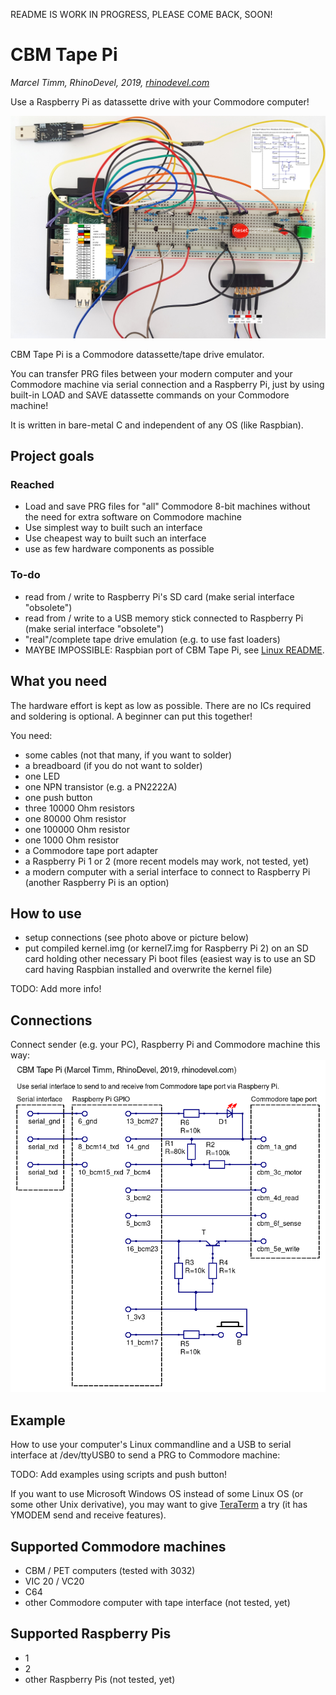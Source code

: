 README IS WORK IN PROGRESS, PLEASE COME BACK, SOON!

# CBM Tape Pi
*Marcel Timm, RhinoDevel, 2019, [rhinodevel.com](http://rhinodevel.com/)*

Use a Raspberry Pi as datassette drive with your Commodore computer!

<img src="./docs/Photo%20of%20connected%20Raspberry%20Pi%201.jpg" alt="Photo" width="800"/>

CBM Tape Pi is a Commodore datassette/tape drive emulator.

You can transfer PRG files between your modern computer and your Commodore machine via serial connection and a Raspberry Pi, just by using built-in LOAD and SAVE datassette commands on your Commodore machine!

It is written in bare-metal C and independent of any OS (like Raspbian).

## Project goals

### Reached

- Load and save PRG files for "all" Commodore 8-bit machines without the need for extra software on Commodore machine
- Use simplest way to built such an interface
- Use cheapest way to built such an interface
- use as few hardware components as possible

### To-do

- read from / write to Raspberry Pi's SD card (make serial interface "obsolete")
- read from / write to a USB memory stick connected to Raspberry Pi (make serial interface "obsolete")
- "real"/complete tape drive emulation (e.g. to use fast loaders)
- MAYBE IMPOSSIBLE: Raspbian port of CBM Tape Pi, see [Linux README](./linux/README.md).

## What you need

The hardware effort is kept as low as possible. There are no ICs required and soldering is optional. A beginner can put this together!

You need:

- some cables (not that many, if you want to solder)
- a breadboard (if you do not want to solder)
- one LED
- one NPN transistor (e.g. a PN2222A)
- one push button
- three 10000 Ohm resistors
- one 80000 Ohm resistor
- one 100000 Ohm resistor
- one 1000 Ohm resistor
- a Commodore tape port adapter
- a Raspberry Pi 1 or 2 (more recent models may work, not tested, yet)
- a modern computer with a serial interface to connect to Raspberry Pi (another Raspberry Pi is an option)

## How to use

- setup connections (see photo above or picture below)
- put compiled kernel.img (or kernel7.img for Raspberry Pi 2) on an SD card holding other necessary Pi boot files (easiest way is to use an SD card having Raspbian installed and overwrite the kernel file)

TODO: Add more info!

## Connections
Connect sender (e.g. your PC), Raspberry Pi and Commodore machine this way:
![Wiring](./docs/Serial%20to%20CBM%20tape%20via%20Raspberry%20Pi%20(Marcel%20Timm%2C%20RhinoDevel).png)

## Example

How to use your computer's Linux commandline and a USB to serial interface at /dev/ttyUSB0 to send a PRG to Commodore machine:

TODO: Add examples using scripts and push button!

If you want to use Microsoft Windows OS instead of some Linux OS (or some other Unix derivative), you may want to give [TeraTerm](https://ttssh2.osdn.jp/) a try (it has YMODEM send and receive features). 

## Supported Commodore machines

- CBM / PET computers (tested with 3032)
- VIC 20 / VC20
- C64
- other Commodore computer with tape interface (not tested, yet)

## Supported Raspberry Pis

- 1
- 2
- other Raspberry Pis (not tested, yet)
